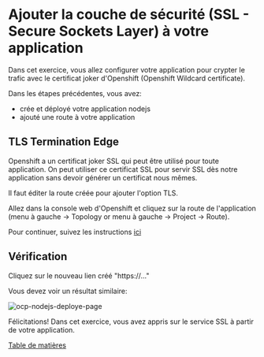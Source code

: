 # Ajouter la couche de sécurité (SSL - Secure Sockets Layer) à votre application
Dans cet exercice, vous allez configurer votre application pour crypter le trafic avec le certificat joker d'Openshift (Openshift Wildcard certificate).

Dans les étapes précédentes, vous avez:
- crée et déployé votre application nodejs
- ajouté une route à votre application

## TLS Termination Edge
Openshift a un certificat joker SSL qui peut être utilisé pour toute application. On peut utiliser ce certificat SSL pour servir SSL dès notre application sans devoir générer un certificat nous mêmes.

Il faut éditer la route créée pour ajouter l'option TLS.

Allez dans la console web d'Openshift et cliquez sur la route de l'application (menu à gauche -> Topology or menu à gauche -> Project -> Route).

Pour continuer, suivez les instructions [ici](../../Readme-HandsOn.md#ajout-dune-couche-de-sécurité-pour-laccès-à-nos-applications-sur-le-web)

## Vérification
Cliquez sur le nouveau lien créé "https://..."

Vous devez voir un résultat similaire:

![ocp-nodejs-deploye-page](images/ocp-deployed-nodejs-ui.png)

Félicitations! Dans cet exercice, vous avez appris sur le service SSL à partir de votre application.

[Table de matières](README.md)